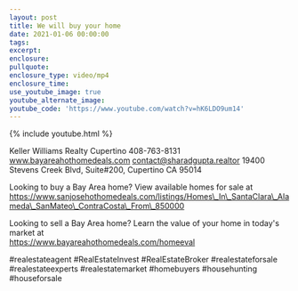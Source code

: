 ```yaml
---
layout: post
title: We will buy your home
date: 2021-01-06 00:00:00
tags:
excerpt:
enclosure:
pullquote:
enclosure_type: video/mp4
enclosure_time:
use_youtube_image: true
youtube_alternate_image:
youtube_code: 'https://www.youtube.com/watch?v=hK6LDO9um14'
---
```


{% include youtube.html %}

Keller Williams Realty Cupertino 408-763-8131 www.bayareahothomedeals.com contact@sharadgupta.realtor 19400 Stevens Creek Blvd, Suite\#200, Cupertino CA 95014

Looking to buy a Bay Area home? View available homes for sale at&nbsp;<br>https://www.sanjosehothomedeals.com/listings/Homes\_In\_SantaClara\_Alameda\_SanMateo\_ContraCosta\_From\_850000

Looking to sell a Bay Area home? Learn the value of your home in today's market at&nbsp;<br>https://www.bayareahothomedeals.com/homeeval

\#realestateagent \#RealEstateInvest \#RealEstateBroker \#realestateforsale \#realestateexperts \#realestatemarket \#homebuyers \#househunting \#houseforsale
